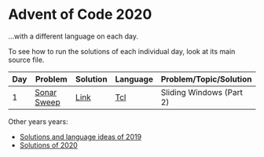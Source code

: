 # Advent of Code 2020
...with a different language on each day.

To see how to run the solutions of each individual day, look at its main source file.

| Day | Problem                                            | Solution   | Language                                 | Problem/Topic/Solution   |
|-----|----------------------------------------------------|------------|------------------------------------------|--------------------------|
| 1   | [Sonar Sweep](https://adventofcode.com/2021/day/1) | [Link](01) | [Tcl](https://en.wikipedia.org/wiki/Tcl) | Sliding Windows (Part 2) |

Other years years:
- [Solutions and language ideas of 2019](https://github.com/nikeee/advent-of-code-2019)
- [Solutions of 2020](https://github.com/nikeee/advent-of-code-2020)
